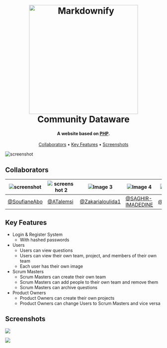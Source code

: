 
<h1 align="center">
  <br>
  <a href="http://www.amitmerchant.com/electron-markdownify"><img src="https://cdn.discordapp.com/attachments/1174022378775384186/1176905996594061382/white2.png?ex=6583071f&is=6570921f&hm=2c2f65ed92a505104cca8b73dfedba3f3c7e7783ae055bc09e957d9e3fbb3616&" alt="Markdownify" width="350"></a>
  <br>
  Community Dataware
  <br>
</h1>

<h4 align="center">A website based on <a href="https://www.php.net/" target="_blank">PHP</a>.</h4>

<p align="center">
  <a href="#collaborators">Collaborators</a> •
  <a href="#key-features">Key Features</a> •
  <a href="#screenshots">Screenshots</a>
</p>

![screenshot](https://cdn.discordapp.com/attachments/1181950457812373659/1183784218485080074/image.png?ex=658997f7&is=657722f7&hm=e0d674533437ee32b3edaf4b0eac0e4b7f88857d7e42e207201ce832700f2006&)

## Collaborators
| ![screenshot](https://cdn.discordapp.com/attachments/1181950457812373659/1183787024029843476/soufiane.png?ex=65899a94&is=65772594&hm=c60912ae87982309866558562f987d75a36b9ae0d052f1fee7badcce1e98f9f2) | ![screenshot 2](https://cdn.discordapp.com/attachments/1181950457812373659/1183787938664947844/abdellah.png?ex=65899b6e&is=6577266e&hm=e448a7b9d8e6cdbece7559b8c726a99ba11f761e5585450dc034a87d3c01f554&) | ![Image 3](https://cdn.discordapp.com/attachments/1181950457812373659/1183788030381789194/zakaria.png?ex=65899b84&is=65772684&hm=a6853492b205909784e5b483ade797832e2ebe8f6a25b9b55d7d36cc05bfe649&) | ![Image 4](https://cdn.discordapp.com/attachments/1181950457812373659/1183788150229839974/imad.png?ex=65899ba0&is=657726a0&hm=c9f958ebbb48155e7935c34829886258ef21c99fc7209cc150a67a71e19b86e0&) | ![Image 5](https://cdn.discordapp.com/attachments/1181950457812373659/1183789008648687616/saghir.png?ex=65899c6d&is=6577276d&hm=128ddc58d3596ce90b38fe74764a87571fb7bd6e814d222c16a037b79b9cd163&) |
|-----------------------------|-----------------------------|-----------------------------|-----------------------------|-----------------------------|
| [@SoufianeAbo](https://github.com/SoufianeAbo/)                      | [@ATalemsi](https://github.com/ATalemsi)                      | [@Zakarialoulida1](https://github.com/Zakarialoulida1)                     | [@SAGHIR-IMADEDINE](https://github.com/SAGHIR-Imadeddine)                      | [@medsar21](https://github.com/medsar21)                      |

## Key Features

* Login & Register System
  - With hashed passwords
* Users
  - Users can view questions
  - Users can view their own team, project, and members of their own team
  - Each user has their own image
* Scrum Masters
  - Scrum Masters can create their own team
  - Scrum Masters can add people to their own team and remove them
  - Scrum Masters can archive questions
* Product Owners
  - Product Owners can create their own projects
  - Product Owners can change Users to Scrum Masters and vice versa

## Screenshots

![](https://cdn.discordapp.com/attachments/1181950457812373659/1183790726304256130/image.png?ex=65899e06&is=65772906&hm=9ff7c7e8ccd97191e682cbfcfad06bd8d4d33bc14a5eba0375745a191e525d35&)

![](https://cdn.discordapp.com/attachments/1181950457812373659/1183790890221838517/image.png?ex=65899e2e&is=6577292e&hm=94a5907bcf7683ef800ac8904c8e2335759dd2635236c432c0a2fb9c9d0652dd&)
